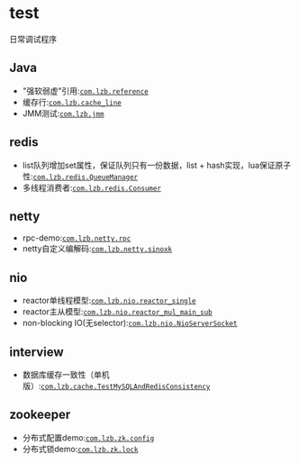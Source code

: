 # test
日常调试程序

## Java
* "强软弱虚"引用:[`com.lzb.reference`](https://github.com/lizebin0918/test/tree/main/src/main/java/com/lzb/reference)
* 缓存行:[`com.lzb.cache_line`](https://github.com/lizebin0918/test/tree/main/src/main/java/com/lzb/cache_line)
* JMM测试:[`com.lzb.jmm`](https://github.com/lizebin0918/test/tree/main/src/main/java/com/lzb/jmm)

## redis
* list队列增加set属性，保证队列只有一份数据，list + hash实现，lua保证原子性:[`com.lzb.redis.QueueManager`](https://github.com/lizebin0918/test/blob/main/src/main/java/com/lzb/redis/QueueManager.java)
* 多线程消费者:[`com.lzb.redis.Consumer`](https://github.com/lizebin0918/test/blob/main/src/main/java/com/lzb/redis/Consumer.java)

## netty
* rpc-demo:[`com.lzb.netty.rpc`](https://github.com/lizebin0918/test/tree/main/src/main/java/com/lzb/netty/rpc)
* netty自定义编解码:[`com.lzb.netty.sinoxk`](https://github.com/lizebin0918/test/tree/main/src/main/java/com/netty/sinoxk)

## nio
* reactor单线程模型:[`com.lzb.nio.reactor_single`](https://github.com/lizebin0918/test/tree/main/src/main/java/com/lzb/nio/reactor_single)
* reactor主从模型:[`com.lzb.nio.reactor_mul_main_sub`](https://github.com/lizebin0918/test/tree/main/src/main/java/com/lzb/nio/reactor_mul_main_sub)
* non-blocking IO(无selector):[`com.lzb.nio.NioServerSocket`](https://github.com/lizebin0918/test/blob/main/src/main/java/com/lzb/nio/NioServerSocket.java)

## interview
* 数据库缓存一致性（单机版）:[`com.lzb.cache.TestMySQLAndRedisConsistency`](https://github.com/lizebin0918/test/blob/main/src/main/java/com/lzb/cache/TestMySQLAndRedisConsistency.java)

## zookeeper
* 分布式配置demo:[`com.lzb.zk.config`](https://github.com/lizebin0918/test/tree/main/src/main/java/com/lzb/zk/config)
* 分布式锁demo:[`com.lzb.zk.lock`](https://github.com/lizebin0918/test/tree/main/src/main/java/com/lzb/zk/lock)

